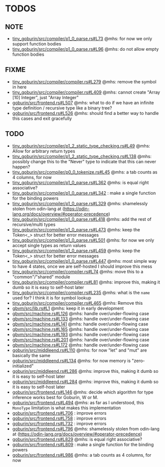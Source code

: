 # TODOS

## NOTE

 - [tiny_goburin/src/compiler/p1_0_parse.rs#L73](tiny_goburin/src/compiler/p1_0_parse.rs#L73) @mhs:  for now we only support function bodies
 - [tiny_goburin/src/compiler/p1_0_parse.rs#L96](tiny_goburin/src/compiler/p1_0_parse.rs#L96) @mhs:  do not allow empty function bodies

## FIXME

 - [tiny_goburin/src/compiler/compiler.rs#L279](tiny_goburin/src/compiler/compiler.rs#L279) @mhs:  remove the symbol in here
 - [tiny_goburin/src/compiler/compiler.rs#L409](tiny_goburin/src/compiler/compiler.rs#L409) @mhs:  cannot create "Array [10] Integer", just "Array Integer"
 - [goburin/src/frontend.rs#L507](goburin/src/frontend.rs#L507) @mhs:  what to do if we have an infinite type definition / recursive type like a binary tree?
 - [goburin/src/frontend.rs#L526](goburin/src/frontend.rs#L526) @mhs:  should find a better way to handle this cases and exit gracefully

## TODO

 - [tiny_goburin/src/compiler/p1_2_static_type_checking.rs#L49](tiny_goburin/src/compiler/p1_2_static_type_checking.rs#L49) @mhs:  Allow for arbitrary return types
 - [tiny_goburin/src/compiler/p1_2_static_type_checking.rs#L138](tiny_goburin/src/compiler/p1_2_static_type_checking.rs#L138) @mhs:  possibly change this to the "Never" type to indicate that this can never happen?
 - [tiny_goburin/src/compiler/p0_0_tokenize.rs#L45](tiny_goburin/src/compiler/p0_0_tokenize.rs#L45) @mhs:  a tab counts as 4 columns, for now
 - [tiny_goburin/src/compiler/p1_0_parse.rs#L362](tiny_goburin/src/compiler/p1_0_parse.rs#L362) @mhs:  is equal right associative?
 - [tiny_goburin/src/compiler/p1_0_parse.rs#L342](tiny_goburin/src/compiler/p1_0_parse.rs#L342) :  make a single function for the binding powers
 - [tiny_goburin/src/compiler/p1_0_parse.rs#L329](tiny_goburin/src/compiler/p1_0_parse.rs#L329) @mhs:  shamelessly stolen from odin-lang at (https://odin-lang.org/docs/overview/#operator-precedence)
 - [tiny_goburin/src/compiler/p1_0_parse.rs#L418](tiny_goburin/src/compiler/p1_0_parse.rs#L418) @mhs:  add the rest of recursive/multi types
 - [tiny_goburin/src/compiler/p1_0_parse.rs#L473](tiny_goburin/src/compiler/p1_0_parse.rs#L473) @mhs:  keep the Token<_> struct for better error messages
 - [tiny_goburin/src/compiler/p1_0_parse.rs#L501](tiny_goburin/src/compiler/p1_0_parse.rs#L501) @mhs:  for now we only accept single types as return values
 - [tiny_goburin/src/compiler/p1_0_parse.rs#L459](tiny_goburin/src/compiler/p1_0_parse.rs#L459) @mhs:  keep the Token<_> struct for better error messages
 - [tiny_goburin/src/compiler/p1_0_parse.rs#L447](tiny_goburin/src/compiler/p1_0_parse.rs#L447) @mhs:  most simple way to have 4 states, once we are self-hosted I should improve this mess
 - [tiny_goburin/src/compiler/compiler.rs#L74](tiny_goburin/src/compiler/compiler.rs#L74) @mhs:  move this to a "common"/"shared" module
 - [tiny_goburin/src/compiler/compiler.rs#L81](tiny_goburin/src/compiler/compiler.rs#L81) @mhs:  improve this, making it dumb so it is easy to self-host later
 - [tiny_goburin/src/compiler/compiler.rs#L235](tiny_goburin/src/compiler/compiler.rs#L235) @mhs:  what is the `name` used for? I think it is for symbol lookup
 - [tiny_goburin/src/compiler/compiler.rs#L465](tiny_goburin/src/compiler/compiler.rs#L465) @mhs:  Remove this
 - [gbvm/src/lib.rs#L1](gbvm/src/lib.rs#L1) @mhs:  keep it in early development
 - [gbvm/src/machine.rs#L126](gbvm/src/machine.rs#L126) @mhs:  handle over/under-flowing case
 - [gbvm/src/machine.rs#L133](gbvm/src/machine.rs#L133) @mhs:  handle over/under-flowing case
 - [gbvm/src/machine.rs#L141](gbvm/src/machine.rs#L141) @mhs:  handle over/under-flowing case
 - [gbvm/src/machine.rs#L165](gbvm/src/machine.rs#L165) @mhs:  handle over/under-flowing case
 - [gbvm/src/machine.rs#L193](gbvm/src/machine.rs#L193) @mhs:  handle over/under-flowing case
 - [gbvm/src/machine.rs#L201](gbvm/src/machine.rs#L201) @mhs:  handle over/under-flowing case
 - [gbvm/src/machine.rs#L172](gbvm/src/machine.rs#L172) @mhs:  handle over/under-flowing case
 - [goburin/src/middleend.rs#L110](goburin/src/middleend.rs#L110) @mhs:  for now "let" and "mut" are basically the same
 - [goburin/src/middleend.rs#L134](goburin/src/middleend.rs#L134) @mhs:  for now memory is "zero-initialized"
 - [goburin/src/middleend.rs#L286](goburin/src/middleend.rs#L286) @mhs:  improve this, making it dumb so it is easy to self-host later
 - [goburin/src/middleend.rs#L284](goburin/src/middleend.rs#L284) @mhs:  improve this, making it dumb so it is easy to self-host later
 - [goburin/src/frontend.rs#L146](goburin/src/frontend.rs#L146) @mhs:  decide which algorithm for type inference works best for Goburin, W or M.
 - [goburin/src/frontend.rs#L494](goburin/src/frontend.rs#L494) @mhs:  as far as I understood, this `MonoType` limitation is what makes this implementation
 - [goburin/src/frontend.rs#L706](goburin/src/frontend.rs#L706) :  improve errors
 - [goburin/src/frontend.rs#L758](goburin/src/frontend.rs#L758) :  improve errors
 - [goburin/src/frontend.rs#L732](goburin/src/frontend.rs#L732) :  improve errors
 - [goburin/src/frontend.rs#L796](goburin/src/frontend.rs#L796) @mhs:  shamelessly stolen from odin-lang at (https://odin-lang.org/docs/overview/#operator-precedence)
 - [goburin/src/frontend.rs#L829](goburin/src/frontend.rs#L829) @mhs:  is equal right associative?
 - [goburin/src/frontend.rs#L809](goburin/src/frontend.rs#L809) :  make a single function for the binding powers
 - [goburin/src/frontend.rs#L986](goburin/src/frontend.rs#L986) @mhs:  a tab counts as 4 columns, for now

